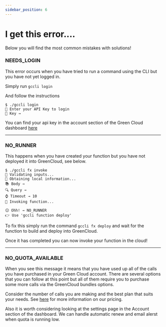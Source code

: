 ```yaml
---
sidebar_position: 6
---
```


# I get this error....

Below you will find the most common mistakes with solutions!

### NEEDS_LOGIN

This error occurs when you have tried to run a command using the CLI but you have not yet logged in.

Simply run `gccli login`

And follow the instructions

<cliWindow>

```text {1}
$ ./gccli login
👷 Enter your API Key to login
🔐 Key → 
```

</cliWindow>

You can find your api key in the account section of the Green Cloud dashboard [here](https://app.greencloudcomputing.io)

***
### NO_RUNNER

This happens when you have created your function but you have not deployed it into GreenCloud, see below.


<cliWindow>

```text {1,9}
$ ./gccli fx invoke
👷 Validating inputs...
📄 Obtaining local information...
📚 Body → 
🔍 Query → 
⌚ Timeout → 10
🚀 Invoking function...

😐 Ohh! → NO_RUNNER
👉 Use 'gccli function deploy'
```

</cliWindow>

To fix this simply run the command `gccli fx deploy` and wait for the function to build and deploy into GreenCloud. 

Once it has completed you can now invoke your function in the cloud!

***
### NO_QUOTA_AVAILABLE

When you see this message it means that you have used up all of the calls you have purchased in your Green Cloud account. There are several options that you can follow at this point but all of them require you to purchase some more calls via the GreenCloud bundles options.

Consider the number of calls you are making and the best plan that suits your needs. See [here](https://www.greencloudcomouting.io#pricing) for more information on our pricing. 

Also it is worth considering looking at the settings page in the Account section of the dashboard. We can handle automatic renew and email alerst when quota is running low.
